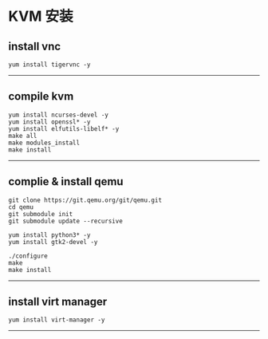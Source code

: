 # KVM 安装

## install vnc

```shell
yum install tigervnc -y
```



--------------------------------------

## compile kvm

```shell
yum install ncurses-devel -y
yum install openssl* -y
yum install elfutils-libelf* -y
make all    
make modules_install
make install
```



-------------------------------------

## complie & install qemu

```shell
git clone https://git.qemu.org/git/qemu.git
cd qemu
git submodule init
git submodule update --recursive

yum install python3* -y
yum install gtk2-devel -y

./configure
make
make install
```



--------------------------------------

## install virt manager

```shell
yum install virt-manager -y
```



-------------------------------------